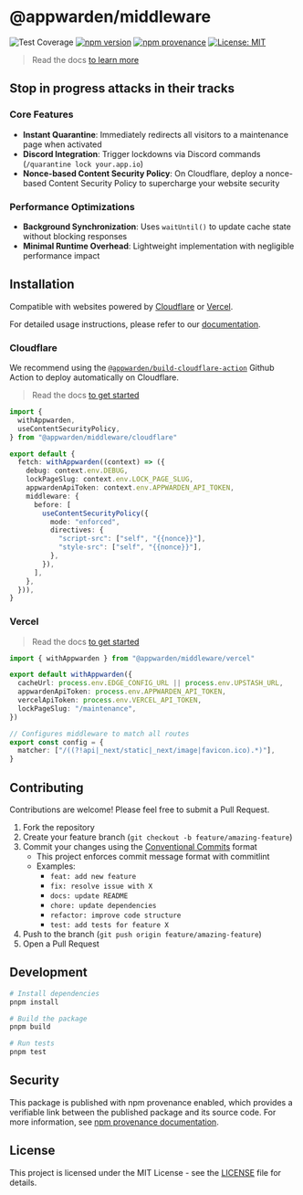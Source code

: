 # @appwarden/middleware

![Test Coverage](https://img.shields.io/badge/coverage-90.01%25-brightgreen)
[![npm version](https://img.shields.io/npm/v/@appwarden/middleware.svg)](https://www.npmjs.com/package/@appwarden/middleware)
[![npm provenance](https://img.shields.io/badge/npm-provenance-green)](https://docs.npmjs.com/generating-provenance-statements)
[![License: MIT](https://img.shields.io/badge/License-MIT-blue.svg)](https://opensource.org/licenses/MIT)

> Read the docs [to learn more](https://appwarden.io/docs)

## Stop in progress attacks in their tracks

### Core Features

- **Instant Quarantine**: Immediately redirects all visitors to a maintenance page when activated
- **Discord Integration**: Trigger lockdowns via Discord commands (`/quarantine lock your.app.io`)
- **Nonce-based Content Security Policy**: On Cloudflare, deploy a nonce-based Content Security Policy to supercharge your website security

### Performance Optimizations

- **Background Synchronization**: Uses `waitUntil()` to update cache state without blocking responses
- **Minimal Runtime Overhead**: Lightweight implementation with negligible performance impact

## Installation

Compatible with websites powered by [Cloudflare](https://developers.cloudflare.com/pages/) or [Vercel](https://vercel.com).

For detailed usage instructions, please refer to our [documentation](https://appwarden.io/docs).

### Cloudflare

We recommend using the [`@appwarden/build-cloudflare-action`](https://github.com/appwarden/build-cloudflare-action) Github Action to deploy automatically on Cloudflare.

> Read the docs [to get started](https://appwarden.io/docs/guides/cloudflare-integration)

```typescript
import {
  withAppwarden,
  useContentSecurityPolicy,
} from "@appwarden/middleware/cloudflare"

export default {
  fetch: withAppwarden((context) => ({
    debug: context.env.DEBUG,
    lockPageSlug: context.env.LOCK_PAGE_SLUG,
    appwardenApiToken: context.env.APPWARDEN_API_TOKEN,
    middleware: {
      before: [
        useContentSecurityPolicy({
          mode: "enforced",
          directives: {
            "script-src": ["self", "{{nonce}}"],
            "style-src": ["self", "{{nonce}}"],
          },
        }),
      ],
    },
  })),
}
```

### Vercel

> Read the docs [to get started](https://appwarden.io/docs/guides/vercel-integration)

```typescript
import { withAppwarden } from "@appwarden/middleware/vercel"

export default withAppwarden({
  cacheUrl: process.env.EDGE_CONFIG_URL || process.env.UPSTASH_URL,
  appwardenApiToken: process.env.APPWARDEN_API_TOKEN,
  vercelApiToken: process.env.VERCEL_API_TOKEN,
  lockPageSlug: "/maintenance",
})

// Configures middleware to match all routes
export const config = {
  matcher: ["/((?!api|_next/static|_next/image|favicon.ico).*)"],
}
```

## Contributing

Contributions are welcome! Please feel free to submit a Pull Request.

1. Fork the repository
2. Create your feature branch (`git checkout -b feature/amazing-feature`)
3. Commit your changes using the [Conventional Commits](https://www.conventionalcommits.org/) format
   - This project enforces commit message format with commitlint
   - Examples:
     - `feat: add new feature`
     - `fix: resolve issue with X`
     - `docs: update README`
     - `chore: update dependencies`
     - `refactor: improve code structure`
     - `test: add tests for feature X`
4. Push to the branch (`git push origin feature/amazing-feature`)
5. Open a Pull Request

## Development

```bash
# Install dependencies
pnpm install

# Build the package
pnpm build

# Run tests
pnpm test
```

## Security

This package is published with npm provenance enabled, which provides a verifiable link between the published package and its source code. For more information, see [npm provenance documentation](https://docs.npmjs.com/generating-provenance-statements).

## License

This project is licensed under the MIT License - see the [LICENSE](LICENSE) file for details.
